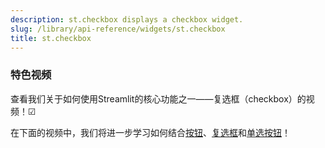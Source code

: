 ```yaml
---
description: st.checkbox displays a checkbox widget.
slug: /library/api-reference/widgets/st.checkbox
title: st.checkbox
---
```


<Autofunction function="streamlit.checkbox" />

### 特色视频

查看我们关于如何使用Streamlit的核心功能之一——复选框（checkbox）的视频！☑

<YouTube videoId="Jte0Reue7z8" />

在下面的视频中，我们将进一步学习如何结合[按钮](/library/api-reference/widgets/st.button)、[复选框](/library/api-reference/widgets/st.checkbox)和[单选按钮](/library/api-reference/widgets/st.radio)！

<YouTube videoId="EnXJBsCIl_A" />